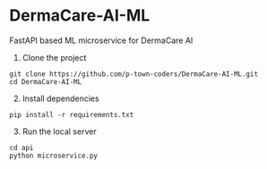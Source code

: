# DermaCare-AI-ML

FastAPI based ML microservice for DermaCare AI

1. Clone the project
```
git clone https://github.com/p-town-coders/DermaCare-AI-ML.git
cd DermaCare-AI-ML
```

2. Install dependencies
```
pip install -r requirements.txt
```

3. Run the local server
```
cd api
python microservice.py
```

